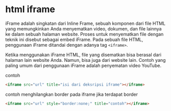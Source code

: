 # html iframe
iFrame adalah singkatan dari Inline Frame, sebuah komponen dari file HTML yang memungkinkan Anda menyematkan video, dokumen, dan file lainnya ke dalam sebuah halaman website.
Proses untuk menyematkan file dengan teknik ini disebut sebagai embed iFrame. Pada sebuah file HTML, penggunaan iFrame ditandai dengan adanya tag ```<iframe>```.

Ketika menggunakan iFrame HTML, file yang disematkan bisa berasal dari halaman lain website Anda. Namun, bisa juga dari website lain. Contoh yang paling umum dari penggunaan iFrame adalah penyematan video YouTube.

contoh
```html
<iframe src="url" title="isi dari deksripsi iframe"></iframe>
```

contoh menghilangkan border pada iframe jika terdapat border
```html
<iframe src="url" style="border:none;" title="contoh"></iframe>
```